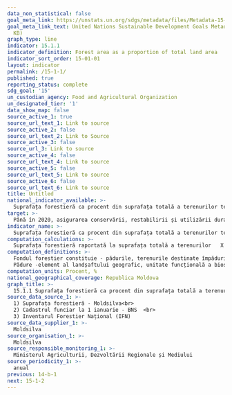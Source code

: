 ```yaml
---
data_non_statistical: false
goal_meta_link: https://unstats.un.org/sdgs/metadata/files/Metadata-15-01-01.pdf
goal_meta_link_text: United Nations Sustainable Development Goals Metadata (PDF 379
  KB)
graph_type: line
indicator: 15.1.1
indicator_definition: Forest area as a proportion of total land area
indicator_sort_order: 15-01-01
layout: indicator
permalink: /15-1-1/
published: true
reporting_status: complete
sdg_goal: '15'
un_custodian_agency: Food and Agricultural Organization
un_designated_tier: '1'
data_show_map: false
source_active_1: true
source_url_text_1: Link to source
source_active_2: false
source_url_text_2: Link to Source
source_active_3: false
source_url_3: Link to source
source_active_4: false
source_url_text_4: Link to source
source_active_5: false
source_url_text_5: Link to source
source_active_6: false
source_url_text_6: Link to source
title: Untitled
national_indicator_available: >-
  Suprafața forestieră ca procent din suprafața totală a terenurilor terestre
target: >-
  Până în 2020, asigurarea conservării, restabilirii și utilizării durabile a ecosistemelor  de apă dulce terestre și interioare și a serviciilor acestora, în special păduri, zone umede, munți și terenuri aride, în conformitate cu obligațiile prevăzute de acordurile internaționale
indicator_name: >-
  Suprafața forestieră ca procent din suprafața totală a terenurilor terestre
computation_calculations: >-
  Suprafața forestieră raportată la suprafața totală a terenurilor   X 100.
computation_definitions: >-
  Fondul forestier constituie - pădurile, terenurile destinate împăduririi, terenurile afectate gospodăriei silvice, precum și terenurile neproductive, incluse în amenajamentele silvice sau în Cadastrul funciar ca păduri și/sau plantații forestiere. Fondul forestier cuprinde toate pădurile, indiferent de tipul de proprietate și forma de gospodărire (art. 4 din Codul Silvic, Cod nr. 887 din  21.06.1996)<br> 
  Pădure -element al landșaftului geografic, unitate funcțională a biosferei, compusă din comunitatea vegetației forestiere (în care predomină arborii și arbuștii), păturii vii, animalelor și microorganismelor, care în dezvoltarea lor biologică sunt interdependente și acționează asupra habitatului lor. Sunt considerate păduri, terenurile cu suprafața de cel puțin 0,25 ha, acoperite cu arbori, indicele de acoperire a coronamentelor față de suprafața generală a terenului (consistența) este nu mai mică de 30%, iar arborii la maturitate în condiții normale de vegetație poate să atingă înălțimea minimă de 5 m.
computation_units: Procent, %
national_geographical_coverage: Republica Moldova
graph_title: >-
  15.1.1 Suprafața forestieră ca procent din suprafața totală a terenurilor terestre
source_data_source_1: >-
  1) Suprafața forestieră - Moldsilva<br> 
  2) Cadastrul funciar la 1 ianuarie - BNS  <br> 
  3) Inventarul Forestier Național (IFN)
source_data_supplier_1: >-
  Moldsilva
source_organisation_1: >-
  Moldsilva
source_responsible_monitoring_1: >-
  Ministerul Agriculturii, Dezvoltării Regionale și Mediului
source_periodicity_1: >-
  anual
previous: 14-b-1
next: 15-1-2
---
```

